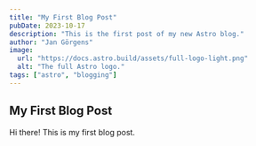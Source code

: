 ```yaml
---
title: "My First Blog Post"
pubDate: 2023-10-17
description: "This is the first post of my new Astro blog."
author: "Jan Görgens"
image:
  url: "https://docs.astro.build/assets/full-logo-light.png"
  alt: "The full Astro logo."
tags: ["astro", "blogging"]
---
```


## My First Blog Post

Hi there! This is my first blog post.
